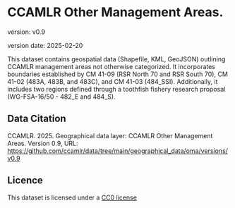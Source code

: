 # CCAMLR Other Management Areas.

version: v0.9

version date: 2025-02-20

This dataset contains geospatial data (Shapefile, KML, GeoJSON) outlining CCAMLR management areas not otherwise categorized. It incorporates boundaries established by CM 41-09 (RSR North 70 and RSR South 70), CM 41-02 (483A, 483B, and 483C), and CM 41-03 (484_SSI). Additionally, it includes two regions defined through a toothfish fishery research proposal (WG-FSA-16/50 - 482_E and 484_S).

## Data Citation

CCAMLR. 2025. Geographical data layer: CCAMLR Other Management Areas. Version 0.9, URL: <https://github.com/ccamlr/data/tree/main/geographical_data/oma/versions/v0.9>

## Licence

This dataset is licensed under a [CC0 license](/LICENSE.md)
